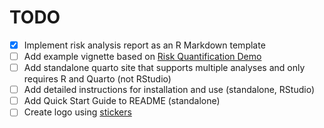 # TODO

- [x] Implement risk analysis report as an R Markdown template
- [ ] Add example vignette based on [Risk Quantification Demo](https://jabenninghoff.github.io/security/analysis/rq-demo.html)
- [ ] Add standalone quarto site that supports multiple analyses and only requires R and Quarto (not RStudio)
- [ ] Add detailed instructions for installation and use (standalone, RStudio)
- [ ] Add Quick Start Guide to README (standalone)
- [ ] Create logo using [stickers](https://github.com/jabenninghoff/stickers)
